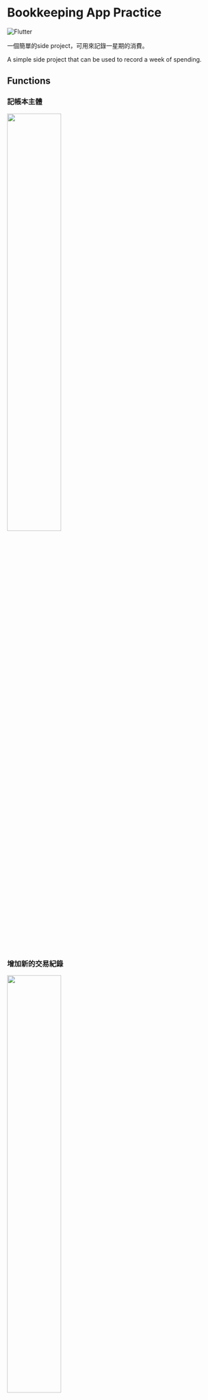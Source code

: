 # Bookkeeping App Practice
![Flutter](https://img.shields.io/badge/Made%20with-Flutter-02569B?logo=Flutter&style=for-the-badge)

一個簡單的side project，可用來記錄一星期的消費。

A simple side project that can be used to record a week of spending.

## Functions

### 記帳本主體<!--<br>Bookkeeping main page -->
<img src="https://i.imgur.com/injXMIs.png" width=50%>

### 增加新的交易紀錄<!--<br>Adding new transaction records -->
<img src="https://i.imgur.com/3PDjM0D.png" width=50%>

### 上方的圖表會動態依據交易紀錄金額做改變<!--<br>The chart above will dynamically change according to the transaction amount -->
<img src="https://i.imgur.com/MpQ7eak.png" width=50%>

### 按下刪除鍵可以輕鬆刪掉錯誤的交易紀錄<!--<br>Erroneous transactions can be easily erased by pressing the delete button -->
<img src="https://i.imgur.com/yGelXPi.png" width=50%>

## Roadmap
- [X] 主體功能完成 
- [ ] 加入SQLite

## Roadmap Reference
- https://medium.com/%E5%86%8D%E4%B8%8D%E5%AF%AB%E5%B0%B1%E8%A6%81%E5%BF%98%E4%BA%86/flutter-%E4%BD%BF%E7%94%A8-sqlite-%E6%9C%AC%E5%9C%B0%E8%B3%87%E6%96%99%E5%BA%AB-b6c8a2f1f3e8
- https://pub.dev/packages/sqflite
- https://stackoverflow.com/questions/57165310/create-a-datetime-column-in-sqlite-flutter-database

## Author

- [@ElmerChou](https://github.com/elmerchou)
